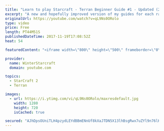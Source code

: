 ```yaml
---
title: "Learn to play Starcraft - Terran Beginner Guide #1 - Updated (2017 LOTV)"
excerpt: "A new and hopefully improved version of my guides for each race where I go over as many basics as possible while doing it live :)  I strongly believe that a super structured guide style is not very helpful compared to watching/playing the game actively.  Feedback is greatly appreciated. -- Watch live"
originalUrl: https://youtube.com/watch?v=qL9Ns0ORolo
type: video
price: Free
length: PT44M51S
publishedDateTime: 2017-11-19T17:08:52Z
heat: 54

featuredContent: "<iframe width=\"800\" height=\"500\" frameborder=\"0\" src=\"https://www.youtube.com/embed/qL9Ns0ORolo\" allow=\"accelerometer; autoplay; encrypted-media; gyroscope; picture-in-picture\" allowfullscreen></iframe>"

provider:
  name: WinterStarcraft
  domain: youtube.com

topics:
  - StarCraft 2
  - Terran

images:
  - url: https://i.ytimg.com/vi/qL9Ns0ORolo/maxresdefault.jpg
    width: 1280
    height: 720
    isCached: true

secured: "AJhDpsOUniTLH4pzydLEYdBBmENnUf8kXaJTDN5X13lhBsgRwx7uZYl9n76lHuRHmTpUASbMQeuMjzu/uLMdl1t+N3krbcfVmporXS8asLAHdxl62i4QVU7CMrWBzfBZX5i+AM2DuZbx4mvRebxDb9X149X5GFJUmfKXmRFgID8HJ0S1T0GJjVIDQpCTtsPzSBaipsJ/tg0rRo7w7maqB/d8V53ESzibS+vd1HYUALKQOFKAOP2LMn8vgXw2qBAh9Lp5BpKEDG3aFpT+G4/WqsHj7hHbbirD5xpUbqDQjaCwb2ViGnEwXXUa0OHmh3U7oVEOpRmR8UqRQrBGxINVN7X3Jpx12T3rhNzuoQwDJ6J5rd5jt9BhJhs+xYO3OOrp6YMkAJh5C1UX1qGzLHVeXNQ83Yb2KE3SNOv7EXzqElFK9OJ670WhI74WoCP9Q+HY;Kg7UYtK1By6rBYkpMQsbEw=="
---
```


